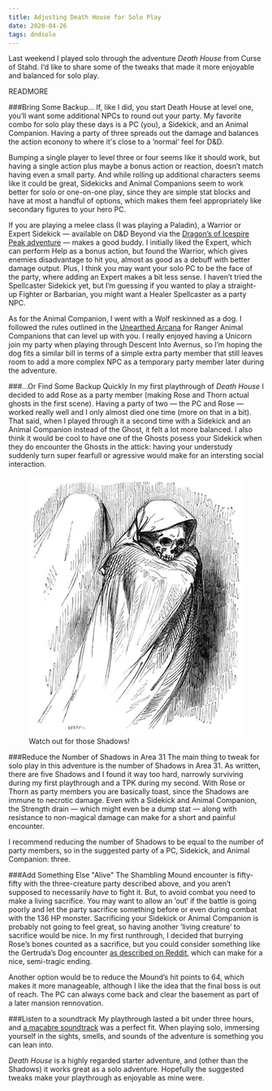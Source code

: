 ```yaml
---
title: Adjusting Death House for Solo Play
date: 2020-04-26
tags: dndsolo
---
```


Last weekend I played solo through the adventure _Death House_ from Curse of Stahd. I‘d like to share some of the tweaks that made it more enjoyable and balanced for solo play. 

READMORE

###Bring Some Backup&hellip;
If, like I did, you start Death House at level one, you’ll want some additional NPCs to round out your party. My favorite combo for solo play these days is a PC (you), a Sidekick, and an Animal Companion. Having a party of three spreads out the damage and balances the action econony to where it's close to a ’normal‘ feel for D&D. 

Bumping a single player to level three or four seems like it should work, but having a single action plus maybe a bonus action or reaction, doesn’t match having even a small party. And while rolling up additional characters seems like it could be great, Sidekicks and Animal Companions seem to work better for solo or one-on-one play, since they are simple stat blocks and have at most a handful of options, which makes them feel appropriately like secondary figures to your hero PC.

If you are playing a melee class (I was playing a Paladin), a Warrior or Expert Sidekick — available on D&D Beyond via the [Dragon’s of Icespire Peak adventure](https://www.dndbeyond.com/sources/doip) — makes a good buddy. I initially liked the Expert, which can perform Help as a bonus action, but found the Warrior, which gives enemies disadvantage to hit you, almost as good as a debuff with better damage output. Plus, I think you may want your solo PC to be the face of the party, where adding an Expert makes a bit less sense. I haven’t tried the Spellcaster Sidekick yet, but I’m guessing if you wanted to play a straight-up Fighter or Barbarian, you might want a Healer Spellcaster as a party NPC.

As for the Animal Companion, I went with a Wolf reskinned as a dog. I followed the rules outlined in the [Unearthed Arcana](https://media.wizards.com/2016/dnd/downloads/UA_RevisedRanger.pdf) for Ranger Animal Companions that can level up with you. I really enjoyed having a Unicorn join my party when playing through Descent Into Avernus, so I’m hoping the dog fits a similar bill in terms of a simple extra party member that still leaves room to add a more complex NPC as a temporary party member later during the adventure. 


###&hellip;Or Find Some Backup Quickly
In my first playthrough of _Death House_ I decided to add Rose as a party member (making Rose and Thorn actual ghosts in the first scene). Having a party of two — the PC and Rose — worked really well and I only almost died one time (more on that in a bit). That said, when I played through it a second time with a Sidekick and an Animal Companion instead of the Ghost, it felt a lot more balanced. I also think it would be cool to have one of the Ghosts posess your Sidekick when they do encounter the Ghosts in the attick: having your understudy suddenly turn super fearfull or agressive would make for an intersting social interaction.

<figure>
  <img class="box" src="/images/ghost.jpg" alt="A skeletal ghost">
  <figcaption>Watch out for those Shadows!</figcaption>
</figure>

###Reduce the Number of Shadows in Area 31
The main thing to tweak for solo play in this adventure is the number of Shadows in Area 31. As written, there are five Shadows and I found it way too hard, narrowly surviving during my first playthrough and a TPK during my second. With Rose or Thorn as party members you are basically toast, since the Shadows are immune to necrotic damage. Even with a Sidekick and Animal Companion, the Strength drain — which might even be a dump stat — along with resistance to non-magical damage can make for a short and painful encounter.

I recommend reducing the number of Shadows to be equal to the number of party members, so in the suggested party of a PC, Sidekick, and Animal Companion: three.

###Add Something Else "Alive" 
The Shambling Mound encounter is fifty-fifty with the three-creature party described above, and you aren’t supposed to necessarily _have_ to fight it. But, to avoid combat you need to make a living sacrifice. You may want to allow an ’out‘ if the battle is going poorly and let the party sacrifice something before or even during combat with the 136 HP monster. Sacrificing your Sidekick or Animal Companion is probably not going to feel great, so having another ’living creature’ to sacrifice would be nice. In my first runthrough, I decided that burrying Rose’s bones counted as a sacrifice, but you could consider something like the Gertruda’s Dog encounter [as described on Reddit](https://www.reddit.com/r/CurseofStrahd/comments/8sfpkn/fleshing_out_curse_of_strahd_part_2_entering/), which can make for a nice, semi-tragic ending. 

Another option would be to reduce the Mound’s hit points to 64, which makes it more manageable, although I like the idea that the final boss is out of reach. The PC can always come back and clear the basement as part of a later mansion rennovation.

###Listen to a soundtrack
My playthrough lasted a bit under three hours, and [a macabre soundtrack](https://www.youtube.com/watch?v=GOTyzCntzJo) was a perfect fit. When playing solo, immersing yourself in the sights, smells, and sounds of the adventure is something you can lean into. 


_Death House_ is a highly regarded starter adventure, and (other than the Shadows) it works great as a solo adventure. Hopefully the suggested tweaks make your playthrough as enjoyable as mine were.



